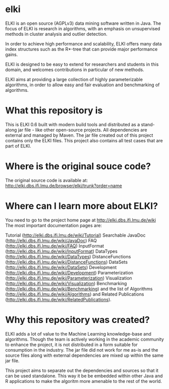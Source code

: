 elki
====

ELKI is an open source (AGPLv3) data mining software written in Java. The focus of ELKI is research in algorithms, with an emphasis on unsupervised methods in cluster analysis and outlier detection.

In order to achieve high performance and scalability, ELKI offers many data index structures such as the R*-tree that can provide major performance gains.

ELKI is designed to be easy to extend for researchers and students in this domain, and welcomes contributions in particular of new methods.

ELKI aims at providing a large collection of highly parameterizable algorithms, in order to allow easy and fair evaluation and benchmarking of algorithms. 

What this repository is
=======================
This is ELKI 0.6 built with modern build tools and distributed as a stand-along jar file - like other open-source projects. All dependencies are external and managed by Maven. The jar file created out of this project contains only the ELKI files. This project also contains all test cases that are part of ELKI.

Where is the original souce code?
=================================
The original source code is available at: http://elki.dbs.ifi.lmu.de/browser/elki/trunk?order=name


Where can I learn more about ELKI?
==================================
You need to go to the project home page at http://elki.dbs.ifi.lmu.de/wiki
The most important documentation pages are: 

Tutorial (http://elki.dbs.ifi.lmu.de/wiki/Tutorial)
Searchable JavaDoc (http://elki.dbs.ifi.lmu.de/wiki/JavaDoc)
FAQ (http://elki.dbs.ifi.lmu.de/wiki/FAQ)
InputFormat (http://elki.dbs.ifi.lmu.de/wiki/InputFormat)
DataTypes (http://elki.dbs.ifi.lmu.de/wiki/DataTypes)
DistanceFunctions (http://elki.dbs.ifi.lmu.de/wiki/DistanceFunctions)
DataSets (http://elki.dbs.ifi.lmu.de/wiki/DataSets)
Development (http://elki.dbs.ifi.lmu.de/wiki/Development)
Parameterization (http://elki.dbs.ifi.lmu.de/wiki/Parameterization)
Visualization (http://elki.dbs.ifi.lmu.de/wiki/Visualization)
Benchmarking (http://elki.dbs.ifi.lmu.de/wiki/Benchmarking)
and the list of 
Algorithms (http://elki.dbs.ifi.lmu.de/wiki/Algorithms)
and Related Publications (http://elki.dbs.ifi.lmu.de/wiki/RelatedPublications).

Why this repository was created?
================================
ELKI adds a lot of value to the Machine Learning knowledge-base and algorithms. Though the team is actively working in the academic community to enhance the project, it is not distributed in a form suitable for consumption in the industry. The jar file did not work for me as-is and the source files along with external dependencies are mixed up within the same jar file.

This project aims to separate out the dependencies and sources so that it can be used standalone. This way it be be embedded within other Java and R applications to make the algoritm more amenable to the rest of the world.


